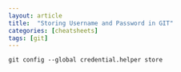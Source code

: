 ```yaml
---
layout: article
title:  "Storing Username and Password in GIT"
categories: [cheatsheets]
tags: [git]
---
```


```
git config --global credential.helper store
```
